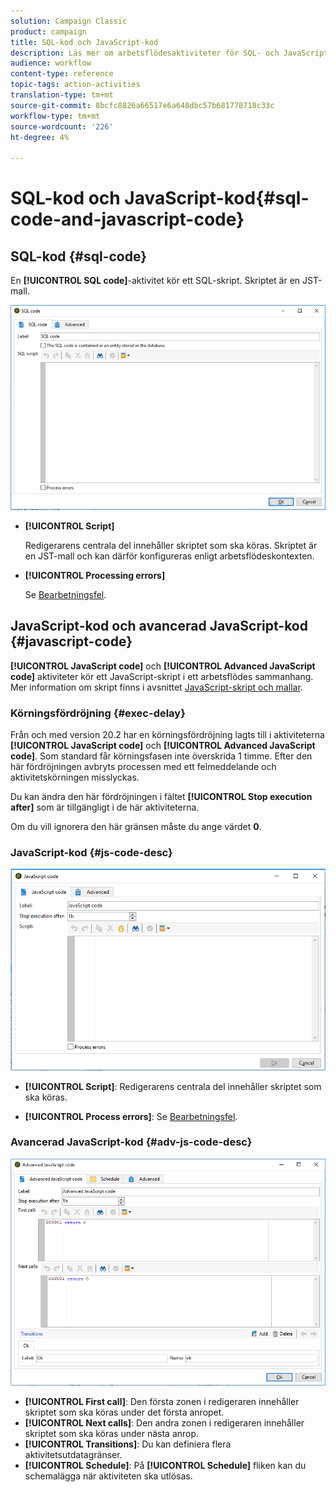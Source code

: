 ```yaml
---
solution: Campaign Classic
product: campaign
title: SQL-kod och JavaScript-kod
description: Läs mer om arbetsflödesaktiviteter för SQL- och JavaScript-koder
audience: workflow
content-type: reference
topic-tags: action-activities
translation-type: tm+mt
source-git-commit: 8bcfc8826a66517e6a648dbc57b681778718c33c
workflow-type: tm+mt
source-wordcount: '226'
ht-degree: 4%

---
```



# SQL-kod och JavaScript-kod{#sql-code-and-javascript-code}

## SQL-kod {#sql-code}

En **[!UICONTROL SQL code]**-aktivitet kör ett SQL-skript. Skriptet är en JST-mall.

![](assets/sql_code.png)

* **[!UICONTROL Script]**

   Redigerarens centrala del innehåller skriptet som ska köras. Skriptet är en JST-mall och kan därför konfigureras enligt arbetsflödeskontexten.

* **[!UICONTROL Processing errors]**

   Se [Bearbetningsfel](../../workflow/using/monitoring-workflow-execution.md#processing-errors).

## JavaScript-kod och avancerad JavaScript-kod {#javascript-code}

**[!UICONTROL JavaScript code]** och  **[!UICONTROL Advanced JavaScript code]** aktiviteter kör ett JavaScript-skript i ett arbetsflödes sammanhang. Mer information om skript finns i avsnittet [JavaScript-skript och mallar](../../workflow/using/javascript-scripts-and-templates.md).

### Körningsfördröjning {#exec-delay}

Från och med version 20.2 har en körningsfördröjning lagts till i aktiviteterna **[!UICONTROL JavaScript code]** och **[!UICONTROL Advanced JavaScript code]**. Som standard får körningsfasen inte överskrida 1 timme. Efter den här fördröjningen avbryts processen med ett felmeddelande och aktivitetskörningen misslyckas.

Du kan ändra den här fördröjningen i fältet **[!UICONTROL Stop execution after]** som är tillgängligt i de här aktiviteterna.

Om du vill ignorera den här gränsen måste du ange värdet **0**.

### JavaScript-kod {#js-code-desc}

![](assets/javascript_code.png)

* **[!UICONTROL Script]**: Redigerarens centrala del innehåller skriptet som ska köras.

* **[!UICONTROL Process errors]**: Se  [Bearbetningsfel](../../workflow/using/monitoring-workflow-execution.md#processing-errors).

### Avancerad JavaScript-kod {#adv-js-code-desc}

![](assets/advanced_javascript_code.png)

* **[!UICONTROL First call]**: Den första zonen i redigeraren innehåller skriptet som ska köras under det första anropet.
* **[!UICONTROL Next calls]**: Den andra zonen i redigeraren innehåller skriptet som ska köras under nästa anrop.
* **[!UICONTROL Transitions]**: Du kan definiera flera aktivitetsutdatagränser.
* **[!UICONTROL Schedule]**: På  **[!UICONTROL Schedule]** fliken kan du schemalägga när aktiviteten ska utlösas.

